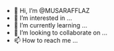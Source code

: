 - 👋 Hi, I’m @MUSARAFFLAZ
- 👀 I’m interested in ...
- 🌱 I’m currently learning ...
- 💞️ I’m looking to collaborate on ...
- 📫 How to reach me ...

<!---
MUSARAFFLAZ/MUSARAFFLAZ is a ✨ special ✨ repository because its `README.md` (this file) appears on your GitHub profile.
You can click the Preview link to take a look at your changes.
--->

